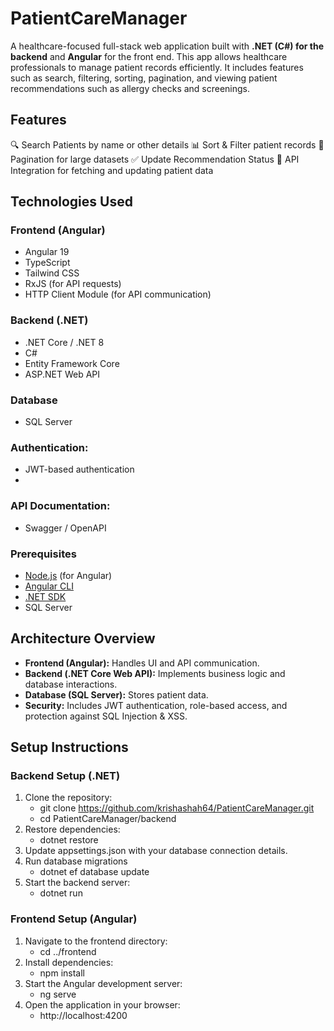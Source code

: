 # PatientCareManager
A healthcare-focused full-stack web application built with **.NET (C#) for the backend** and **Angular** for the front end. This app allows healthcare professionals to manage patient records efficiently. It includes features such as search, filtering, sorting, pagination, and viewing patient recommendations such as allergy checks and screenings.

## Features

🔍 Search Patients by name or other details
📊 Sort & Filter patient records
📑 Pagination for large datasets
✅ Update Recommendation Status
🔄 API Integration for fetching and updating patient data

## Technologies Used

### **Frontend (Angular)**
- Angular 19
- TypeScript
- Tailwind CSS
- RxJS (for API requests)
- HTTP Client Module (for API communication)

### **Backend (.NET)**
- .NET Core / .NET 8
- C#
- Entity Framework Core 
- ASP.NET Web API

### **Database**
- SQL Server

### **Authentication:** 
- JWT-based authentication
- 
### **API Documentation:** 
- Swagger / OpenAPI


### **Prerequisites**

- [Node.js](https://nodejs.org/) (for Angular)
- [Angular CLI](https://angular.io/cli)  
- [.NET SDK](https://dotnet.microsoft.com/download)
- SQL Server

## Architecture Overview
- **Frontend (Angular):** Handles UI and API communication.
- **Backend (.NET Core Web API):** Implements business logic and database interactions.
- **Database (SQL Server):** Stores patient data.
- **Security:** Includes JWT authentication, role-based access, and protection against SQL Injection & XSS.


## Setup Instructions

### **Backend Setup (.NET)**
1. Clone the repository:
   - git clone https://github.com/krishashah64/PatientCareManager.git
   - cd PatientCareManager/backend
3. Restore dependencies:
   - dotnet restore
4. Update appsettings.json with your database connection details.
5. Run database migrations
   - dotnet ef database update
6. Start the backend server:
   - dotnet run

### **Frontend Setup (Angular)**
1. Navigate to the frontend directory:
   - cd ../frontend
2. Install dependencies:
   - npm install
3. Start the Angular development server:
   - ng serve
4. Open the application in your browser:
   - http://localhost:4200


